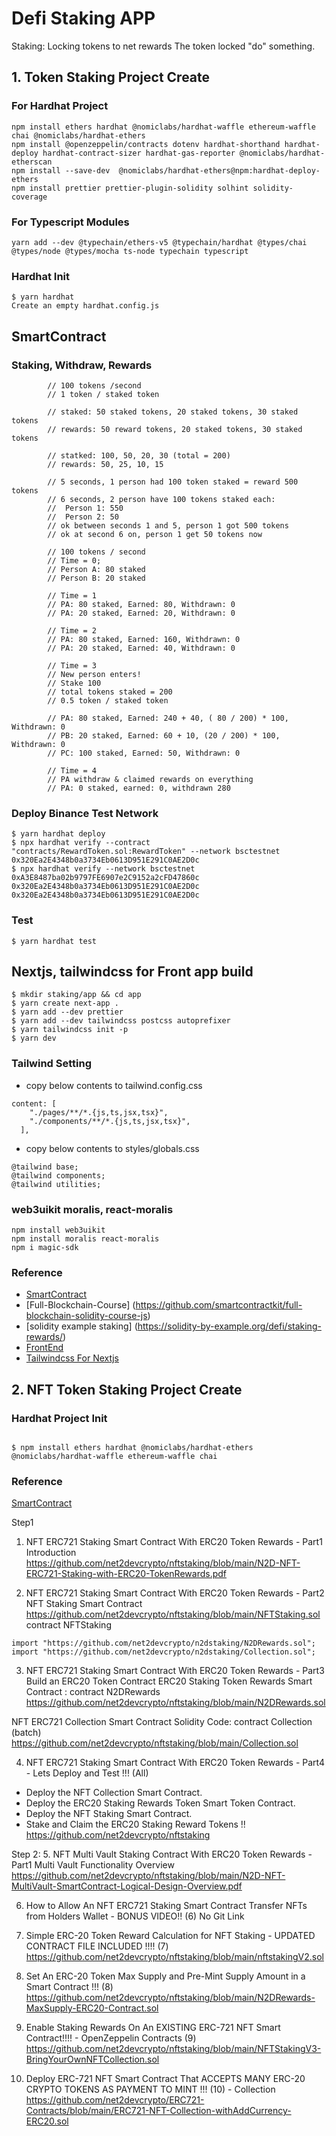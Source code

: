 # Defi Staking APP
Staking: Locking tokens to net rewards
The token locked "do" something.

## 1. Token Staking Project Create
### For Hardhat Project
```
npm install ethers hardhat @nomiclabs/hardhat-waffle ethereum-waffle chai @nomiclabs/hardhat-ethers
npm install @openzeppelin/contracts dotenv hardhat-shorthand hardhat-deploy hardhat-contract-sizer hardhat-gas-reporter @nomiclabs/hardhat-etherscan
npm install --save-dev  @nomiclabs/hardhat-ethers@npm:hardhat-deploy-ethers
npm install prettier prettier-plugin-solidity solhint solidity-coverage

```
### For Typescript Modules
```
yarn add --dev @typechain/ethers-v5 @typechain/hardhat @types/chai @types/node @types/mocha ts-node typechain typescript
```

### Hardhat Init
```
$ yarn hardhat
Create an empty hardhat.config.js
```

## SmartContract
### Staking, Withdraw, Rewards
```
        // 100 tokens /second
        // 1 token / staked token

        // staked: 50 staked tokens, 20 staked tokens, 30 staked tokens
        // rewards: 50 reward tokens, 20 staked tokens, 30 staked tokens

        // statked: 100, 50, 20, 30 (total = 200)
        // rewards: 50, 25, 10, 15

        // 5 seconds, 1 person had 100 token staked = reward 500 tokens
        // 6 seconds, 2 person have 100 tokens staked each:
        //  Person 1: 550
        //  Person 2: 50
        // ok between seconds 1 and 5, person 1 got 500 tokens
        // ok at second 6 on, person 1 get 50 tokens now

        // 100 tokens / second
        // Time = 0;
        // Person A: 80 staked
        // Person B: 20 staked

        // Time = 1
        // PA: 80 staked, Earned: 80, Withdrawn: 0
        // PA: 20 staked, Earned: 20, Withdrawn: 0

        // Time = 2
        // PA: 80 staked, Earned: 160, Withdrawn: 0
        // PA: 20 staked, Earned: 40, Withdrawn: 0

        // Time = 3
        // New person enters!
        // Stake 100
        // total tokens staked = 200
        // 0.5 token / staked token

        // PA: 80 staked, Earned: 240 + 40, ( 80 / 200) * 100, Withdrawn: 0
        // PB: 20 staked, Earned: 60 + 10, (20 / 200) * 100, Withdrawn: 0
        // PC: 100 staked, Earned: 50, Withdrawn: 0 

        // Time = 4
        // PA withdraw & claimed rewards on everything
        // PA: 0 staked, earned: 0, withdrawn 280

```

### Deploy Binance Test Network
```
$ yarn hardhat deploy
$ npx hardhat verify --contract "contracts/RewardToken.sol:RewardToken" --network bsctestnet 0x320Ea2E4348b0a3734Eb0613D951E291C0AE2D0c
$ npx hardhat verify --network bsctestnet 0xA3E8487ba02b9797FE6907e2C9152a2cFD47860c 0x320Ea2E4348b0a3734Eb0613D951E291C0AE2D0c 0x320Ea2E4348b0a3734Eb0613D951E291C0AE2D0c
```

### Test
```
$ yarn hardhat test
```

## Nextjs, tailwindcss for Front app build
```
$ mkdir staking/app && cd app
$ yarn create next-app .
$ yarn add --dev prettier
$ yarn add --dev tailwindcss postcss autoprefixer
$ yarn tailwindcss init -p
$ yarn dev
```

### Tailwind Setting
- copy below contents to tailwind.config.css
```
content: [
    "./pages/**/*.{js,ts,jsx,tsx}",
    "./components/**/*.{js,ts,jsx,tsx}",
  ],
```
- copy below contents to styles/globals.css
```
@tailwind base;
@tailwind components;
@tailwind utilities;
```

### web3uikit moralis, react-moralis 
```
npm install web3uikit 
npm install moralis react-moralis
npm i magic-sdk
```

### Reference
 - [SmartContract](https://www.youtube.com/watch?v=-48_hdo9_gg)
 - [Full-Blockchain-Course] (https://github.com/smartcontractkit/full-blockchain-solidity-course-js)
 - [solidity example staking] (https://solidity-by-example.org/defi/staking-rewards/)
 - [FrontEnd](https://www.youtube.com/watch?v=5vhVInexaUI)
 - [Tailwindcss For Nextjs](https://tailwindcss.com/docs/guides/nextjs)


## 2. NFT Token Staking Project Create
### Hardhat Project Init
```

$ npm install ethers hardhat @nomiclabs/hardhat-ethers @nomiclabs/hardhat-waffle ethereum-waffle chai 
```
### Reference

 [SmartContract](https://www.youtube.com/watch?v=-48_hdo9_gg)

Step1
1. NFT ERC721 Staking Smart Contract With ERC20 Token Rewards - Part1 Introduction
 https://github.com/net2devcrypto/nftstaking/blob/main/N2D-NFT-ERC721-Staking-with-ERC20-TokenRewards.pdf

2. NFT ERC721 Staking Smart Contract With ERC20 Token Rewards - Part2 NFT Staking Smart Contract
https://github.com/net2devcrypto/nftstaking/blob/main/NFTStaking.sol contract NFTStaking
```
import "https://github.com/net2devcrypto/n2dstaking/N2DRewards.sol";
import "https://github.com/net2devcrypto/n2dstaking/Collection.sol";
```

3. NFT ERC721 Staking Smart Contract With ERC20 Token Rewards - Part3 Build an ERC20 Token Contract
ERC20 Staking Token Rewards Smart Contract : contract N2DRewards
https://github.com/net2devcrypto/nftstaking/blob/main/N2DRewards.sol 

NFT ERC721 Collection Smart Contract Solidity Code: contract Collection (batch)
https://github.com/net2devcrypto/nftstaking/blob/main/Collection.sol

4. NFT ERC721 Staking Smart Contract With ERC20 Token Rewards - Part4 - Lets Deploy and Test !!! (All)
- Deploy the NFT Collection Smart Contract.
- Deploy the ERC20 Staking Rewards Token Smart Token Contract.
- Deploy the NFT Staking Smart Contract.
- Stake and Claim the ERC20 Staking Reward Tokens !!
https://github.com/net2devcrypto/nftstaking

Step 2: 
5. NFT Multi Vault Staking Contract With ERC20 Token Rewards - Part1 Multi Vault Functionality Overview
https://github.com/net2devcrypto/nftstaking/blob/main/N2D-NFT-MultiVault-SmartContract-Logical-Design-Overview.pdf


6. How to Allow An NFT ERC721 Staking Smart Contract Transfer NFTs from Holders Wallet - BONUS VIDEO!! (6)
No Git Link


6. Simple ERC-20 Token Reward Calculation for NFT Staking - UPDATED CONTRACT FILE INCLUDED !!!! (7)
https://github.com/net2devcrypto/nftstaking/blob/main/nftstakingV2.sol

7. Set An ERC-20 Token Max Supply and Pre-Mint Supply Amount in a Smart Contract !!! (8)
https://github.com/net2devcrypto/nftstaking/blob/main/N2DRewards-MaxSupply-ERC20-Contract.sol

8. Enable Staking Rewards On An EXISTING ERC-721 NFT Smart Contract!!!! - OpenZeppelin Contracts (9)
https://github.com/net2devcrypto/nftstaking/blob/main/NFTStakingV3-BringYourOwnNFTCollection.sol

9. Deploy ERC-721 NFT Smart Contract That ACCEPTS MANY ERC-20 CRYPTO TOKENS AS PAYMENT TO MINT !!! (10) - Collection 
https://github.com/net2devcrypto/ERC721-Contracts/blob/main/ERC721-NFT-Collection-withAddCurrency-ERC20.sol

